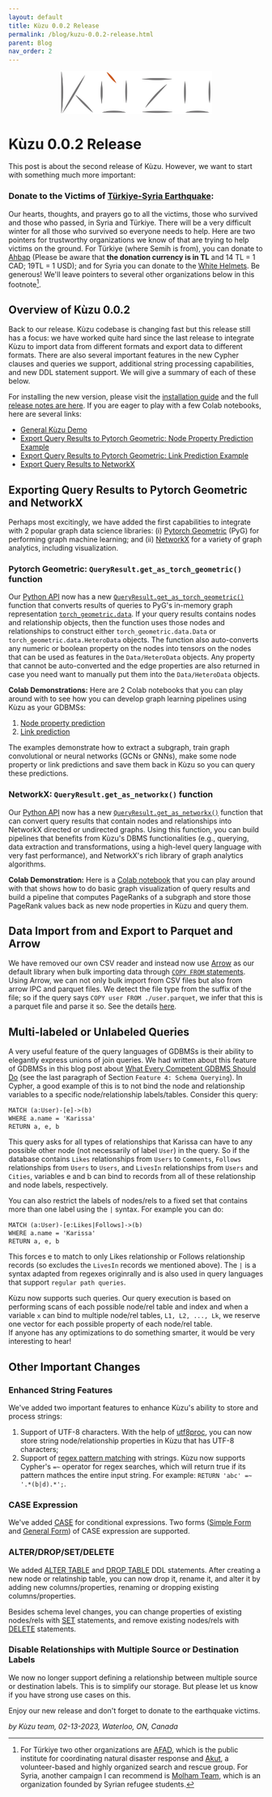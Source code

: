 ```yaml
---
layout: default
title: Kùzu 0.0.2 Release
permalink: /blog/kuzu-0.0.2-release.html
parent: Blog
nav_order: 2
---
```


<p align="center">
  <a href="https://github.com/kuzudb/kuzu"><img src="/img/kuzu-logo.png" width="300"></a>
</p>

<p align="center">
  <a href="https://github.com/kuzudb/kuzu" class="btn fs-5 mb-4 mb-md-0"><i class="fa-brands fa-github"></i></a>
  <a href="https://join.slack.com/t/kuzudb/shared_invite/zt-1qgxnn8ed-9LL7rfKozijOtvw5HyWDlQ" class="btn fs-5 mb-4 mb-md-0"><i class="fa-brands fa-slack"></i></a>
  <a href="https://twitter.com/kuzudb" class="btn fs-5 mb-4 mb-md-0"><i class="fa-brands fa-twitter"></i></a>
</p>


# Kùzu 0.0.2 Release

This post is about the second release of Kùzu. However, we want to start with something much more important:

### Donate to the Victims of [Türkiye-Syria Earthquake](https://www.bbc.com/news/world-middle-east-64590946):
Our hearts, thoughts, and prayers go to all the victims, those who survived and those who passed,
in Syria and Türkiye. 
There will be a very difficult winter for all those who survived so everyone needs to help. 
Here are two pointers for trustworthy organizations we know of that are trying to help
victims on the ground. For Türkiye (where Semih is from), you can donate to [Ahbap](https://ahbap.org/bagis-kategorisi/5)
(Please be aware that **the donation currency is in TL** and 14 TL = 1 CAD; 19TL = 1 USD); and for Syria 
you can donate to the [White Helmets](https://www.whitehelmets.org/en/). Be generous! We'll leave pointers to several 
other organizations below in this footnote[^1].

## Overview of Kùzu 0.0.2
Back to our release. Kùzu codebase is changing fast but this release still has a focus: we 
have worked quite hard since the last release to integrate Kùzu to import data from
different formats and export data to different formats. There are also several important 
features in the new Cypher clauses and queries we support,  additional string 
processing capabilities, and new DDL statement support. We will give a summary of each 
of these below.

For installing the new version, please visit the [installation guide](https://kuzudb.com/docs/getting-started.html) and
the full
[release notes are here](https://github.com/kuzudb/kuzu/releases). If you are eager to play with
a few Colab notebooks, here are several links: 
- [General Kùzu Demo](https://colab.research.google.com/drive/15OLPggnRSBmR_K9yzq6iAGE5MDzNwqoN)
- [Export Query Results to Pytorch Geometric: Node Property Prediction Example](https://colab.research.google.com/drive/1fzcwBwTY-M19p7OOTIaynfgHFcAQo9NK)
- [Export Query Results to Pytorch Geometric: Link Prediction Example](https://colab.research.google.com/drive/1QdX7CDdajIAb04lqaO5PfJlpKG-ljG28)
- [Export Query Results to NetworkX](https://colab.research.google.com/drive/1NDsnFDWcSGoaOl-mOgG0zrPG2VAr8Q6H)

## Exporting Query Results to Pytorch Geometric and NetworkX
Perhaps most excitingly, we have added the first capabilities to integrate with 2 popular 
graph data science
libraries: (i) [Pytorch Geometric](https://github.com/pyg-team/pytorch_geometric) (PyG) for performing 
graph machine learning; and (ii) [NetworkX](https://networkx.org/) for a variety of 
graph analytics, including visualization. 

### Pytorch Geometric: `QueryResult.get_as_torch_geometric()` function
Our [Python API](https://kuzudb.com/docs/client-apis/python-api/overview.html) now has a 
new [`QueryResult.get_as_torch_geometric()`](../client-apis/python-api/query-result.md#query_result.QueryResult.get_as_torch_geometric) function that 
converts results of queries to PyG's in-memory graph representation 
[`torch_geometric.data`](https://pytorch-geometric.readthedocs.io/en/latest/modules/data.html).
If your query results contains nodes and relationship objects, then the function uses 
those nodes and relationships to construct either `torch_geometric.data.Data` or 
`torch_geometric.data.HeteroData` objects. The function also auto-converts any numeric or boolean property 
on the nodes into tensors on the nodes that can be used as features in the `Data/HeteroData` objects.
Any property that cannot be auto-converted and the edge properties are also returned in case you need
want to manually put them into the `Data/HeteroData` objects.

**Colab Demonstrations:**
Here are 2 Colab notebooks that you can play around with to see how you can develop graph learning
pipelines using Kùzu as your GDBMSs:
1. [Node property prediction](https://colab.research.google.com/drive/1fzcwBwTY-M19p7OOTIaynfgHFcAQo9NK)
2. [Link prediction](https://colab.research.google.com/drive/1QdX7CDdajIAb04lqaO5PfJlpKG-ljG28)

The examples demonstrate how to extract a subgraph,
train graph convolutional or neural networks (GCNs or GNNs), make some node property
or link predictions and save them back in Kùzu so you can query these predictions.

### NetworkX: `QueryResult.get_as_networkx()` function
Our [Python API](https://kuzudb.com/docs/client-apis/python-api/overview.html) now has a 
new [`QueryResult.get_as_networkx()`](../client-apis/python-api/query-result.md#query_result.QueryResult.get_as_networkx) function that can convert query results
that contain nodes and relationships into NetworkX directed or undirected graphs. Using this function, you can build pipelines
that benefits from Kùzu's DBMS functionalities (e.g., querying, data extraction and transformations,
using a high-level query language with very fast performance), and NetworkX's rich library of 
graph analytics algorithms.

**Colab Demonstration:**
Here is a [Colab notebook](https://colab.research.google.com/drive/1NDsnFDWcSGoaOl-mOgG0zrPG2VAr8Q6H?usp=sharing#scrollTo=AkpBul7ZpUM5) 
that you can play around with that shows how to do basic graph visualization of query results
and build a pipeline that computes PageRanks of a subgraph and store those PageRank 
values back as new node properties in Kùzu and query them.

## Data Import from and Export to Parquet and Arrow
We have removed our own CSV reader and instead now use [Arrow](https://arrow.apache.org/)
as our default library when bulk importing data through [`COPY FROM` statements](https://kuzudb.com/docs/data-import/csv-import.html). 
Using Arrow, we can not only bulk import
from CSV files but also from arrow IPC and parquet files. We detect the file type
from the suffix of the file; so if the query says `COPY user FROM ./user.parquet`,
we infer that this is a parquet file and parse it so. See the details [here](../cypher/../data-import/parquet-import.md).

## Multi-labeled or Unlabeled Queries
A very useful feature of the query languages of GDBMSs is their
ability to elegantly express unions of join queries. 
We had written about this feature of GDBMSs in this blog post about 
[What Every Competent GDBMS Should Do](https://kuzudb.com/blog/what-every-gdbms-should-do-and-vision.html#feature-4-schema-querying)
(see the last paragraph of Section `Feature 4: Schema Querying`).
In Cypher, a good example
of this is to not bind the node and relationship variables to a specific node/relationship
labels/tables. Consider this query:
```
MATCH (a:User)-[e]->(b)
WHERE a.name = 'Karissa'
RETURN a, e, b
```
This query asks for all types of relationships that Karissa can have to any possible other
node (not necessarily of label `User`) in the query. So if the database contains 
`Likes` relationships from `Users` to `Comments`, `Follows` relationships
from `Users` to `Users`, and `LivesIn` relationships from `Users` and `Cities`, 
variables e and b can bind to records from all of these
relationship and node labels, respectively. 

You can also restrict the labels of nodes/rels to a fixed set that contains
more than one label using the `|` syntax.
For example you can do:

```
MATCH (a:User)-[e:Likes|Follows]->(b)
WHERE a.name = 'Karissa'
RETURN a, e, b
```
This forces e to match to only Likes relationship or Follows relationship records (so
excludes the `LivesIn` records we mentioned above). The `|` is a syntax adapted from
regexes originrally and is also used in query languages that support `regular path queries`. 

Kùzu now supports such queries. Our query execution
is based on performing scans of each possible node/rel table and index
and when a variable `x` can bind to multiple node/rel tables, `L1, L2, ..., Lk`,
we reserve one vector for each possible property of each node/rel table.  
If anyone has any optimizations to do something smarter, it would be very interesting
to hear!

## Other Important Changes

### Enhanced String Features
We've added two important features to enhance Kùzu's ability to store and process strings:

1) Support of UTF-8 characters. With the help of [utf8proc](https://github.com/JuliaStrings/utf8proc), you can now store string node/relationship
   properties in Kùzu that has UTF-8 characters;
2) Support of [regex pattern matching](../cypher/expressions/functions/pattern-matching.md) with strings. Kùzu now supports Cypher's `=~` operator for regex searches, which will return true if its pattern mathces the entire input string. For example: `RETURN 'abc' =~ '.*(b|d).*';`.

### CASE Expression
We've added [CASE](../cypher/expressions/case-expression.md) for conditional expressions.
Two forms ([Simple Form](../cypher/expressions/case-expression.md#simple-form) and [General Form](../cypher/expressions/case-expression.md#general-form)) of CASE expression are supported.

### ALTER/DROP/SET/DELETE
We added [ALTER TABLE](../cypher/ddl.md#alter-table) and [DROP TABLE](../cypher/ddl.md#drop-table) DDL statements.
After creating a new node or relatinship table, you can now drop it, rename it, and alter it by adding new columns/properties, 
renaming or dropping existing columns/properties.

Besides schema level changes, you can change properties of existing nodes/rels with [SET](../cypher/data-manipulation-clauses/set.md) statements, and remove existing nodes/rels with [DELETE](../cypher/data-manipulation-clauses/delete.md) statements.

### Disable Relationships with Multiple Source or Destination Labels
We now no longer support defining a relationship between multiple source or destination labels.
This is to simplify our storage. But please let us know if you have strong use cases on this.

Enjoy our new release and don't forget to donate to the earthquake victims.

*by Kùzu team, 02-13-2023, Waterloo, ON, Canada*

[^1]: For Türkiye two other organizations are [AFAD](https://en.afad.gov.tr/earthquake-campaign), which is the public institute for coordinating natural disaster response and [Akut](https://www.akut.org.tr/en/donation), a volunteer-based and highly organized search and rescue group. For Syria, another campaign I can recommend is [Molham Team](https://molhamteam.com/en/campaigns/439?fbclid=IwAR3_t443XME9Gh0r75KM4VpQ58WLNPd8w8tyMV2JprdObwecPwhWAdX2FOQ), which is an organization founded by Syrian refugee students.
